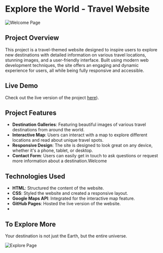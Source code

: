 
# Explore the World - Travel Website
![Welcome Page](https://cdn.pixabay.com/photo/2012/03/02/00/42/background-20870_1280.jpg)





## Project Overview

This project is a travel-themed website designed to inspire users to explore new destinations with detailed information on various travel locations, stunning images, and a user-friendly interface. Built using modern web development techniques, the site offers an engaging and dynamic experience for users, all while being fully responsive and accessible.

## Live Demo

Check out the live version of the project [here](https://stupendous-bonbon-36ccb1.netlify.app/)).

## Project Features

- **Destination Galleries**: Featuring beautiful images of various travel destinations from around the world.
- **Interactive Map**: Users can interact with a map to explore different locations and read about unique travel spots.
- **Responsive Design**: The site is designed to look great on any device, whether it's a phone, tablet, or desktop.
- **Contact Form**: Users can easily get in touch to ask questions or request more information about a destination.Welcome

## Technologies Used

- **HTML**: Structured the content of the website.
- **CSS**: Styled the website and created a responsive layout.
- **Google Maps API**: Integrated for the interactive map feature.
- **GitHub Pages**: Hosted the live version of the website.
- 
## To Explore More

  Your destination is not just the Earth, but the entire universe.
  
![Explore Page](https://starwalk.space/gallery/images/milky-way-faq/1920x1080.jpg)



